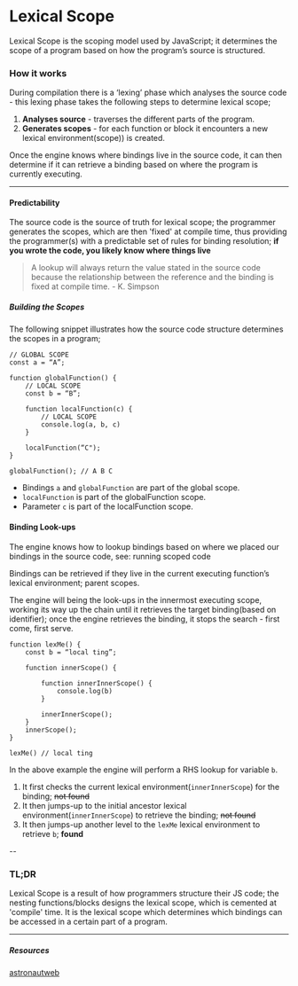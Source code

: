 # Lexical Scope

Lexical Scope is the scoping model used by JavaScript; it determines the scope of a program based on how the program’s source is structured.

### How it works
During compilation there is a ‘lexing’ phase which analyses the source code -
this lexing phase takes the following steps to determine lexical scope;

1. __Analyses source__ - traverses the different parts of the program.
2. __Generates scopes__ - for each function or block it encounters a new lexical environment(scope)) is created.

Once the engine knows where bindings live in the source code, it can then determine if it can retrieve a binding based on where the program is currently executing.

---

#### Predictability
The source code is the source of truth for lexical scope; the programmer generates the scopes, which are then 'fixed' at compile time, thus providing the programmer(s) with a predictable set of rules for binding resolution;
__if you wrote the code, you likely know where things live__

> A lookup will always return the value stated in the source code because the relationship between the reference and the binding is fixed at compile time. - K. Simpson


##### Building the Scopes
The following snippet illustrates how the source code structure determines the scopes in a program;
```
// GLOBAL SCOPE
const a = “A”;

function globalFunction() {
    // LOCAL SCOPE
    const b = “B”;

    function localFunction(c) {
        // LOCAL SCOPE
        console.log(a, b, c)
    }

    localFunction(“C");
}

globalFunction(); // A B C
```

* Bindings `a` and `globalFunction` are part of the global scope.
* `localFunction` is part of the globalFunction scope.
* Parameter `c` is part of the localFunction scope. 


#### Binding Look-ups
The engine knows how to lookup bindings based on where we placed our bindings in the source code, see: running scoped code

Bindings can be retrieved if they live in the current executing function’s lexical environment; parent scopes.

The engine will being the look-ups in the innermost executing scope, working its way up the chain until it retrieves the target binding(based on identifier); once the engine retrieves the binding, it stops the search - first come, first serve.

```
function lexMe() {
    const b = “local ting”;

    function innerScope() {
        
        function innerInnerScope() {
            console.log(b)
        }

        innerInnerScope();
    }
    innerScope();
}

lexMe() // local ting
```

In the above example the engine will perform a RHS lookup for variable `b`.

1. It first checks the current lexical environment(`innerInnerScope`) for the binding; ~~not found~~
2. It then jumps-up to the initial ancestor lexical environment(`innerInnerScope`) to retrieve the binding; ~~not found~~
3. It then jumps-up another level to the `lexMe` lexical environment to retrieve `b`; **found**

--
### __TL;DR__
Lexical Scope is a result of how programmers structure their JS code; the nesting functions/blocks designs the lexical scope, which is cemented at 'compile' time. It is the lexical scope which determines which bindings can be accessed in a certain part of a program.

---
##### Resources
[astronautweb](http://astronautweb.co/javascript-lexical-scope/)
